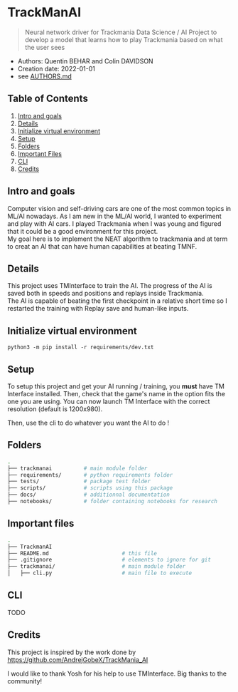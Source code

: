 # TrackManAI

> Neural network driver for Trackmania
> Data Science / AI Project to develop a model that learns how to play Trackmania based on what the user sees

* Authors: Quentin BEHAR and Colin DAVIDSON
* Creation date: 2022-01-01
* see [AUTHORS.md](./docs/AUTHORS.md)


## Table of Contents

1. [Intro and goals](#intro-and-goals)
2. [Details](#details)
3. [Initialize virtual environment](#initialize-virtual-environment)
4. [Setup](#setup)
5. [Folders](#folder)
6. [Important Files](#important-files)
7. [CLI](#cli)
8. [Credits](#credits)


## Intro and goals

Computer vision and self-driving cars are one of the most common topics in ML/AI nowadays. As I am new in the ML/AI world, I wanted to experiment and play with AI cars.
I played Trackmania when I was young and figured that it could be a good environment for this project.\
My goal here is to implement the NEAT algorithm to trackmania and at term to creat an AI that can have human capabilities at beating TMNF.


## Details

This project uses TMInterface to train the AI. The progress of the AI is saved both in speeds and positions and replays inside Trackmania.\
The AI is capable of beating the first checkpoint in a relative short time so I restarted the training with Replay save and human-like inputs.


## Initialize virtual environment

```
python3 -m pip install -r requirements/dev.txt
```

## Setup

To setup this project and get your AI running / training, you **must** have TM Interface installed.
Then, check that the game's name in the option fits the one you are using. You can now launch TM Interface with the correct resolution (default is 1200x980).

Then, use the cli to do whatever you want the AI to do !


## Folders

```bash
.
├── trackmanai          # main module folder
├── requirements/       # python requirements folder
├── tests/              # package test folder
├── scripts/            # scripts using this package
├── docs/               # additionnal documentation
├── notebooks/          # folder containing notebooks for research
```


## Important files

```bash
.
├── TrackmanAI
├── README.md                       # this file
├── .gitignore                      # elements to ignore for git
├── trackmanai/                     # main module folder
│   ├── cli.py                      # main file to execute
```


## CLI

TODO


## Credits

This project is inspired by the work done by https://github.com/AndrejGobeX/TrackMania_AI

I would like to thank Yosh for his help to use TMInterface.
Big thanks to the community!
